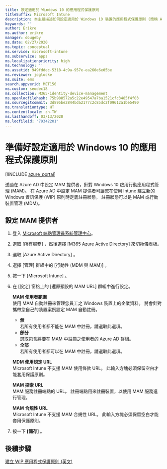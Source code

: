 ```yaml
---
title: 設定適用於 Windows 10 的應用程式保護原則
titleSuffix: Microsoft Intune
description: 本主題描述如何設定適用於 Windows 10 裝置的應用程式保護原則 (簡稱 APP)。
keywords: ''
author: Erikre
ms.author: erikre
manager: dougeby
ms.date: 02/27/2020
ms.topic: conceptual
ms.service: microsoft-intune
ms.subservice: apps
ms.localizationpriority: high
ms.technology: ''
ms.assetid: 949fddec-5318-4c9a-957e-ea260e6e05be
ms.reviewer: joglocke
ms.suite: ems
search.appverid: MET150
ms.custom: seodec18
ms.collection: M365-identity-device-management
ms.openlocfilehash: 75b988572a5c22e49547a7ba1521cfc3485f4f03
ms.sourcegitcommit: 3d895be2844bda2177c2c85dc2f09612a1be5490
ms.translationtype: HT
ms.contentlocale: zh-TW
ms.lasthandoff: 03/13/2020
ms.locfileid: "79342201"
---
```

# <a name="get-ready-to-configure-app-protection-policies-for-windows-10"></a>準備好設定適用於 Windows 10 的應用程式保護原則 

[!INCLUDE [azure_portal](../includes/azure_portal.md)]

透過在 Azure AD 中設定 MAM 提供者，針對 Windows 10 啟用行動應用程式管理 (MAM)。 在 Azure AD 中設定 MAM 提供者可讓您在使用 Intune 建立新的 Windows 資訊保護 (WIP) 原則時定義註冊狀態。 註冊狀態可以是 MAM 或行動裝置管理 (MDM)。

## <a name="to-configure-the-mam-provider"></a>設定 MAM 提供者

1. 登入 [Microsoft 端點管理員系統管理中心](https://go.microsoft.com/fwlink/?linkid=2109431)。
2. 選取 [所有服務]  ，然後選擇 [M365 Azure Active Directory]  來切換儀表板。
3. 選取 [Azure Active Directory]  。
4. 選擇 [管理]  群組中的 [行動性 (MDM 與 MAM)]  。
5. 按一下 [Microsoft Intune]  。
6. 在 [設定]  窗格上的 [還原預設的 MAM URL]  群組中進行設定。

   **MAM 使用者範圍**  
   使用 MAM 自動註冊來管理您員工之 Windows 裝置上的企業資料。 將會針對攜帶您自己的裝置案例設定 MAM 自動註冊。<ul><li>**無**<br>若所有使用者都不能在 MAM 中註冊，請選取此選項。</li><li>**部分**<br>選取包含將要在 MAM 中註冊之使用者的 Azure AD 群組。</li><li>**全部**<br>若所有使用者都可以在 MAM 中註冊，請選取此選項。</li></ul>

   **MDM 使用規定 URL**  
   Microsoft Intune 不支援 MAM 使用條款 URL。 此輸入方塊必須保留空白才能套用保護原則。

   **MAM 探索 URL**  
   MAM 服務註冊端點的 URL。 註冊端點用來註冊裝置，以使用 MAM 服務進行管理。

   **MAM 合規性 URL**  
   Microsoft Intune 不支援 MAM 合規性 URL。 此輸入方塊必須保留空白才能套用保護原則。 

7. 按一下 **[儲存]** 。

## <a name="next-steps"></a>後續步驟

[建立 WIP 應用程式保護原則 (英文)](windows-information-protection-policy-create.md)
